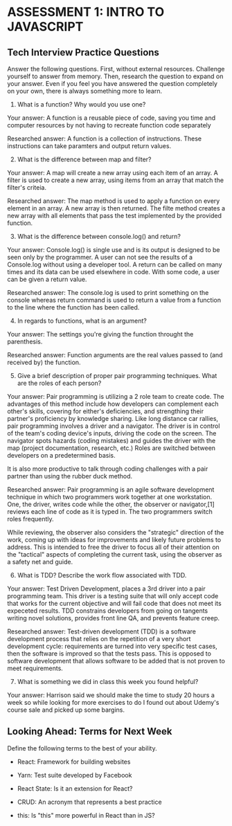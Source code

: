 # ASSESSMENT 1: INTRO TO JAVASCRIPT
## Tech Interview Practice Questions

Answer the following questions. First, without external resources. Challenge yourself to answer from memory. Then, research the question to expand on your answer. Even if you feel you have answered the question completely on your own, there is always something more to learn.   

1. What is a function? Why would you use one?

  Your answer: 
  A function is a reusable piece of code, saving you time and computer resources by not having to recreate function code separately

  Researched answer:
  A function is a collection of instructions. These instructions can take paramters and output return values.


2. What is the difference between map and filter?

  Your answer: A map will create a new array using each item of an array. A filter is used to create a new array, using items from an array that match the filter's criteia.

  Researched answer:
  The map method is used to apply a function on every element in an array. A new array is then returned.
  The filte method creates a new array with all elements that pass the test implemented by the provided function.


3. What is the difference between console.log() and return?

  Your answer: Console.log() is single use and is its output is designed to be seen only by the programmer. A user can not see the results of a Console.log without using a developer tool. A return can be called on many times and its data can be used elsewhere in code. With some code, a user can be given a return value. 

  Researched answer: The console.log is used to print something on the console whereas return command is used to return a value from a function to the line where the function has been called. 


4. In regards to functions, what is an argument?

  Your answer: The settings you're giving the function throught the parenthesis.

  Researched answer: Function arguments are the real values passed to (and received by) the function.


5. Give a brief description of proper pair programming techniques. What are the roles of each person?

  Your answer: Pair programming is utilizing a 2 role team to create code. The advantages of this method include how developers can complement each other's skills, covering for either's deficiencies, and strengthing their partner's proficiency by knowledge sharing. Like long distance car rallies, pair programming involves a driver and a navigator. The driver is in control of the team's coding device's inputs, driving the code on the screen. The navigator spots hazards (coding mistakes) and guides the driver with the map (project documentation, research, etc.) Roles are switched between developers on a predetermined basis.
  
  It is also more productive to talk through coding challenges with a pair partner than using the rubber duck method. 

  Researched answer: Pair programming is an agile software development technique in which two programmers work together at one workstation. One, the driver, writes code while the other, the observer or navigator,[1] reviews each line of code as it is typed in. The two programmers switch roles frequently.
  
  While reviewing, the observer also considers the "strategic" direction of the work, coming up with ideas for improvements and likely future problems to address. This is intended to free the driver to focus all of their attention on the "tactical" aspects of completing the current task, using the observer as a safety net and guide.


6. What is TDD? Describe the work flow associated with TDD.

  Your answer: Test Driven Development, places a 3rd driver into a pair programming team. This driver is a testing suite that will only accept code that works for the current objective and will fail code that does not meet its expeceted results. TDD constrains developers from going on tangents writing novel solutions, provides front line QA, and prevents feature creep.
  
  Researched answer: Test-driven development (TDD) is a software development process that relies on the repetition of a very short development cycle: requirements are turned into very specific test cases, then the software is improved so that the tests pass. This is opposed to software development that allows software to be added that is not proven to meet requirements. 


7. What is something we did in class this week you found helpful?  

  Your answer: Harrison said we should make the time to study 20 hours a week so while looking for more exercises to do I found out about Udemy's course sale and picked up some bargins.



## Looking Ahead: Terms for Next Week

Define the following terms to the best of your ability. 

- React: Framework for building websites

- Yarn: Test suite developed by Facebook

- React State: Is it an extension for React?

- CRUD: An acronym that represents a best practice

- this: Is "this" more powerful in React than in JS?

